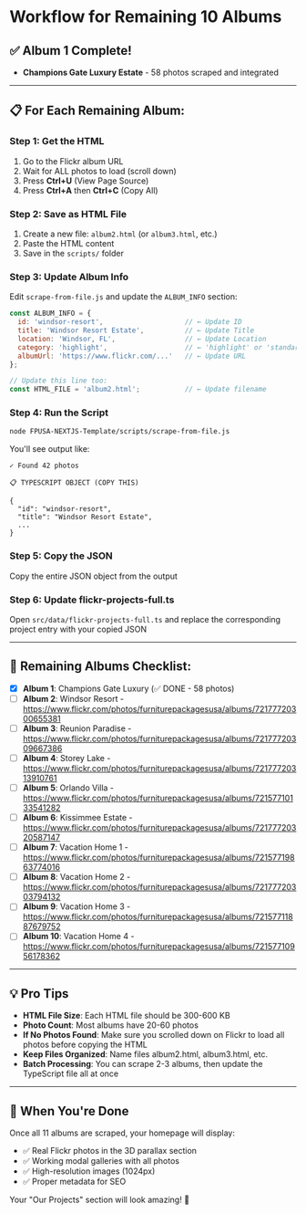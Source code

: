 # Workflow for Remaining 10 Albums

## ✅ Album 1 Complete!
- **Champions Gate Luxury Estate** - 58 photos scraped and integrated

---

## 📋 For Each Remaining Album:

### Step 1: Get the HTML
1. Go to the Flickr album URL
2. Wait for ALL photos to load (scroll down)
3. Press **Ctrl+U** (View Page Source)
4. Press **Ctrl+A** then **Ctrl+C** (Copy All)

### Step 2: Save as HTML File
1. Create a new file: `album2.html` (or `album3.html`, etc.)
2. Paste the HTML content
3. Save in the `scripts/` folder

### Step 3: Update Album Info
Edit `scrape-from-file.js` and update the `ALBUM_INFO` section:
```javascript
const ALBUM_INFO = {
  id: 'windsor-resort',                    // ← Update ID
  title: 'Windsor Resort Estate',          // ← Update Title
  location: 'Windsor, FL',                 // ← Update Location
  category: 'highlight',                   // ← 'highlight' or 'standard'
  albumUrl: 'https://www.flickr.com/...'   // ← Update URL
};

// Update this line too:
const HTML_FILE = 'album2.html';           // ← Update filename
```

### Step 4: Run the Script
```bash
node FPUSA-NEXTJS-Template/scripts/scrape-from-file.js
```

You'll see output like:
```
✓ Found 42 photos

📋 TYPESCRIPT OBJECT (COPY THIS)

{
  "id": "windsor-resort",
  "title": "Windsor Resort Estate",
  ...
}
```

### Step 5: Copy the JSON
Copy the entire JSON object from the output

### Step 6: Update flickr-projects-full.ts
Open `src/data/flickr-projects-full.ts` and replace the corresponding project entry with your copied JSON

---

## 📝 Remaining Albums Checklist:

- [x] **Album 1**: Champions Gate Luxury (✅ DONE - 58 photos)
- [ ] **Album 2**: Windsor Resort - https://www.flickr.com/photos/furniturepackagesusa/albums/72177720300655381
- [ ] **Album 3**: Reunion Paradise - https://www.flickr.com/photos/furniturepackagesusa/albums/72177720309667386
- [ ] **Album 4**: Storey Lake - https://www.flickr.com/photos/furniturepackagesusa/albums/72177720313910761
- [ ] **Album 5**: Orlando Villa - https://www.flickr.com/photos/furniturepackagesusa/albums/72157710133541282
- [ ] **Album 6**: Kissimmee Estate - https://www.flickr.com/photos/furniturepackagesusa/albums/72177720320587147
- [ ] **Album 7**: Vacation Home 1 - https://www.flickr.com/photos/furniturepackagesusa/albums/72157719863774016
- [ ] **Album 8**: Vacation Home 2 - https://www.flickr.com/photos/furniturepackagesusa/albums/72177720303794132
- [ ] **Album 9**: Vacation Home 3 - https://www.flickr.com/photos/furniturepackagesusa/albums/72157711887679752
- [ ] **Album 10**: Vacation Home 4 - https://www.flickr.com/photos/furniturepackagesusa/albums/72157710956178362

---

## 💡 Pro Tips

- **HTML File Size**: Each HTML file should be 300-600 KB
- **Photo Count**: Most albums have 20-60 photos
- **If No Photos Found**: Make sure you scrolled down on Flickr to load all photos before copying the HTML
- **Keep Files Organized**: Name files album2.html, album3.html, etc.
- **Batch Processing**: You can scrape 2-3 albums, then update the TypeScript file all at once

---

## 🎯 When You're Done

Once all 11 albums are scraped, your homepage will display:
- ✅ Real Flickr photos in the 3D parallax section
- ✅ Working modal galleries with all photos
- ✅ High-resolution images (1024px)
- ✅ Proper metadata for SEO

Your "Our Projects" section will look amazing! 🚀


